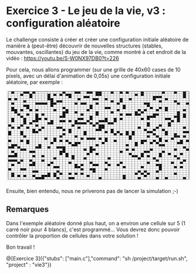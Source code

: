 # Exercice 3 - Le jeu de la vie, v3 : configuration aléatoire

Le challenge consiste à créer et créer une configuration initiale aléatoire de manière à (peut-être) découvrir de nouvelles structures (stables, mouvantes, oscillantes) du jeu de la vie, comme montré à cet endroit de la vidéo : https://youtu.be/S-W0NX97DB0?t=226

Pour cela, nous allons programmer (sur une grille de 40x60 cases de 10 pixels, avec un délai d'animation de 0,05s) une configuration initiale aléatoire, par exemple :

![vie3](img/ex3.png)

Ensuite, bien entendu, nous ne priverons pas de lancer la simulation ;-)

## Remarques

Dans l'exemple aléatoire donné plus haut, on a environ une cellule sur 5 (1 carré noir pour 4 blancs), c'est programmé... Vous devrez donc pouvoir contrôler la proportion de cellules dans votre solution !

Bon travail !

@[Exercice 3]({"stubs": ["main.c"],"command": "sh /project/target/run.sh", "project" : "vie3"})

